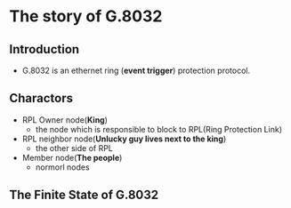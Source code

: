 # The story of G.8032
 ## Introduction
  * G.8032 is an ethernet ring (**event trigger**) protection protocol. 
 
 ## Charactors
 * RPL Owner node(**King**)
   * the node which is responsible to block to RPL(Ring Protection Link)
 * RPL neighbor node(**Unlucky guy lives next to the king**)
   * the other side of RPL
 * Member node(**The people**)
   * normorl nodes
   
 ## The Finite State of G.8032
 

